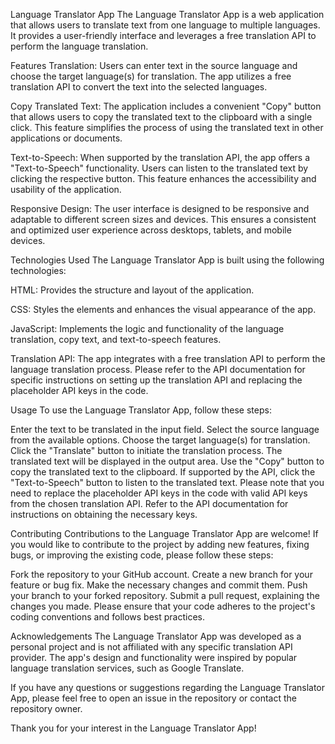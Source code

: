 Language Translator App
The Language Translator App is a web application that allows users to translate text from one language to multiple languages. It provides a user-friendly interface and leverages a free translation API to perform the language translation.

Features
Translation: Users can enter text in the source language and choose the target language(s) for translation. The app utilizes a free translation API to convert the text into the selected languages.

Copy Translated Text: The application includes a convenient "Copy" button that allows users to copy the translated text to the clipboard with a single click. This feature simplifies the process of using the translated text in other applications or documents.

Text-to-Speech: When supported by the translation API, the app offers a "Text-to-Speech" functionality. Users can listen to the translated text by clicking the respective button. This feature enhances the accessibility and usability of the application.

Responsive Design: The user interface is designed to be responsive and adaptable to different screen sizes and devices. This ensures a consistent and optimized user experience across desktops, tablets, and mobile devices.

Technologies Used
The Language Translator App is built using the following technologies:

HTML: Provides the structure and layout of the application.

CSS: Styles the elements and enhances the visual appearance of the app.

JavaScript: Implements the logic and functionality of the language translation, copy text, and text-to-speech features.

Translation API: The app integrates with a free translation API to perform the language translation process. Please refer to the API documentation for specific instructions on setting up the translation API and replacing the placeholder API keys in the code.

Usage
To use the Language Translator App, follow these steps:

Enter the text to be translated in the input field.
Select the source language from the available options.
Choose the target language(s) for translation.
Click the "Translate" button to initiate the translation process.
The translated text will be displayed in the output area.
Use the "Copy" button to copy the translated text to the clipboard.
If supported by the API, click the "Text-to-Speech" button to listen to the translated text.
Please note that you need to replace the placeholder API keys in the code with valid API keys from the chosen translation API. Refer to the API documentation for instructions on obtaining the necessary keys.

Contributing
Contributions to the Language Translator App are welcome! If you would like to contribute to the project by adding new features, fixing bugs, or improving the existing code, please follow these steps:

Fork the repository to your GitHub account.
Create a new branch for your feature or bug fix.
Make the necessary changes and commit them.
Push your branch to your forked repository.
Submit a pull request, explaining the changes you made.
Please ensure that your code adheres to the project's coding conventions and follows best practices.

Acknowledgements
The Language Translator App was developed as a personal project and is not affiliated with any specific translation API provider. The app's design and functionality were inspired by popular language translation services, such as Google Translate.

If you have any questions or suggestions regarding the Language Translator App, please feel free to open an issue in the repository or contact the repository owner.

Thank you for your interest in the Language Translator App!

